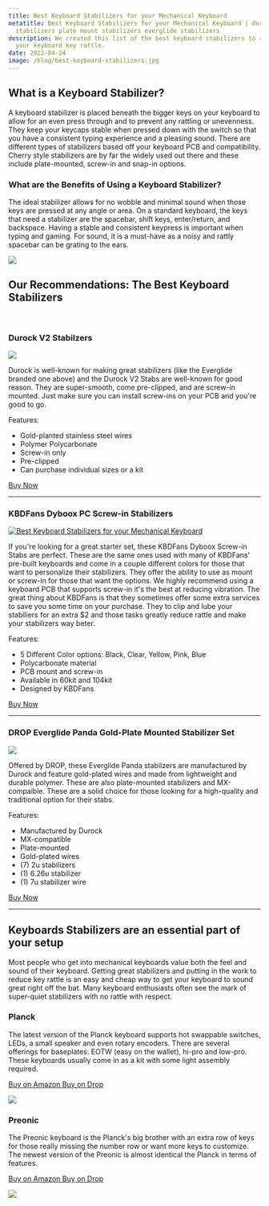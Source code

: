 ```yaml
---
title: Best Keyboard Stabilizers for your Mechanical Keyboard
metatitle: Best Keyboard Stabilizers for your Mechanical Keyboard | durock
  stabilizers plate mount stabilizers everglide stabilizers
description: We created this list of the best keyboard stabilizers to reduce
  your keyboard key rattle.
date: 2022-04-24
image: /blog/best-keyboard-stabilizers.jpg
---
```


<div class="row mb-4">
<div class="col-lg-6">

## What is a Keyboard Stabilizer?

A keyboard stabilizer is placed beneath the bigger keys on your keyboard to allow for an even press through and to prevent any rattling or unevenness. They keep your keycaps stable when pressed down with the switch so that you have a consistent typing experience and a pleasing sound. There are different types of stabilizers based off your keyboard PCB and compatibility. Cherry style stabilizers are by far the widely used out there and these include plate-mounted, screw-in and snap-in options.

### What are the Benefits of Using a Keyboard Stabilizer?

The ideal stabilizer allows for no wobble and minimal sound when those keys are pressed at any angle or area. On a standard keyboard, the keys that need a stabilizer are the spacebar, shift keys, enter/return, and backspace. Having a stable and consistent keypress is important when typing and gaming. For sound, it is a must-have as a noisy and rattly spacebar can be grating to the ears.

</div>
<div class="col-lg-6">

<a href="https://prevailkeyco.com/collections/stabilizers/products/durock-v2-stabilizers?ref=tryorthokeys&variant=41994084843774">
<img class=" img-fluid my-2" src="/blog/best-keyboard-stabilizers.jpg" /></a>

</div>
</div>

## Our Recommendations: The Best Keyboard Stabilizers

<br/>

### Durock V2 Stabilzers

<a href="https://prevailkeyco.com/collections/stabilizers/products/durock-v2-stabilizers?ref=tryorthokeys&variant=41994084843774">
<img src="/durock-v2-stabilizers.jpg" class="img-fluid small-img my-3">
</a>

Durock is well-known for making great stabilizers (like the Everglide branded one above) and the Durock V2 Stabs are well-known for good reason. They are super-smooth, come pre-clipped, and are screw-in mounted. Just make sure you can install screw-ins on your PCB and you're good to go.

Features:

- Gold-planted stainless steel wires
- Polymer Polycarbonate
- Screw-in only
- Pre-clipped
- Can purchase individual sizes or a kit

<a class="btn btn-primary mt-2 mb-4" href="https://prevailkeyco.com/collections/stabilizers/products/durock-v2-stabilizers?ref=tryorthokeys&variant=41994084843774">Buy Now</a>

---

### KBDFans Dyboox PC Screw-in Stabilizers

<a href="https://kbdfans.com/r?id=acem8o">

<img class="img-fluid small-img my-2" src="/kbd-fans-kyboox-stabilizers.jpg" alt="Best Keyboard Stabilizers for your Mechanical Keyboard" />
</a>

If you're looking for a great starter set, these KBDFans Dyboox Screw-in Stabs are perfect. These are the same ones used with many of KBDFans' pre-built keyboards and come in a couple different colors for those that want to personalize their stabilizers. They offer the ability to use as mount or screw-in for those that want the options. We highly recommend using a keyboard PCB that supports screw-in it's the best at reducing vibration. The great thing about KBDFans is that they sometimes offer some extra services to save you some time on your purchase. They to clip and lube your stabiliers for an extra $2 and those tasks greatly reduce rattle and make your stabilizers way beter.

Features:

- 5 Different Color options: Black, Clear, Yellow, Pink, Blue
- Polycarbonate material
- PCB mount and screw-in
- Available in 60kit and 104kit
- Designed by KBDFans

<a class="btn btn-primary mt-2 mb-4" href="https://kbdfans.com/r?id=acem8o">Buy Now</a>

---

### DROP Everglide Panda Gold-Plate Mounted Stabilizer Set

<a href="https://www.amazon.com/DROP-Everglide-Gold-Plate-Stabilizer-Mechanical/dp/B09KY9JRWQ?crid=205LDPVBZ680I&keywords=everglide+panda&qid=1650858453&sprefix=everglide+panda%2Caps%2C68&sr=8-6&linkCode=li3&tag=tryorthokey06-20&linkId=8e8c6d49b00cb1f8b6bef2c9ed7cd286&language=en_US&ref_=as_li_ss_il" target="_blank"><img border="0" src="//ws-na.amazon-adsystem.com/widgets/q?_encoding=UTF8&ASIN=B09KY9JRWQ&Format=_SL250_&ID=AsinImage&MarketPlace=US&ServiceVersion=20070822&WS=1&tag=tryorthokey06-20&language=en_US" ></a><img src="https://ir-na.amazon-adsystem.com/e/ir?t=tryorthokey06-20&language=en_US&l=li3&o=1&a=B09KY9JRWQ" width="1" height="1" border="0" alt="" style="border:none !important; margin:0px !important;" />

Offered by DROP, these Everglide Panda stabilzers are manufactured by Durock and feature gold-plated wires and made from lightweight and durable polymer. These are also plate-mounted stabilizers and MX-compaible. These are a solid choice for those looking for a high-quality and traditional option for their stabs.

Features:

- Manufactured by Durock
- MX-compatible
- Plate-mounted
- Gold-plated wires
- (7) 2u stabilizers
- (1) 6.26u stabilizer
- (1) 7u stabilizer wire

<a href="https://amzn.to/3BYqhH2" class="btn btn-primary">Buy Now</a>

---

## Keyboards Stabilizers are an essential part of your setup

Most people who get into mechanical keyboards value both the feel and sound of their keyboard. Getting great stabilizers and putting in the work to reduce key rattle is an easy and cheap way to get your keyboard to sound great right off the bat. Many keyboard enthusiasts often see the mark of super-quiet stabilizers with no rattle with respect.


<div class="row mt-5">
<div class="col-lg-6">

### Planck

The latest version of the Planck keyboard supports hot swappable switches, LEDs, a small speaker and even rotary encoders. There are several offerings for baseplates: EOTW (easy on the wallet), hi-pro and low-pro. These keyboards usually come in as a kit with some light assembly required.

<a class="btn btn-primary mr-2" href="https://amzn.to/333pMu0">
    Buy on Amazon
</a>

<a class="btn btn-secondary mr-2" href="https://drop.com/buy/planck-mechanical-keyboard?utm_source=linkshare&referer=T93XGG">
    Buy on Drop
</a>

<a href="https://www.amazon.com/dp/B08LX7ZXS4?&linkCode=li3&tag=tryorthokey06-20&linkId=0b7b9faf09aac73db64f301ec3da89ce&language=en_US&ref_=as_li_ss_il" target="_blank"><img border="0" src="//ws-na.amazon-adsystem.com/widgets/q?_encoding=UTF8&ASIN=B08LX7ZXS4&Format=_SL250_&ID=AsinImage&MarketPlace=US&ServiceVersion=20070822&WS=1&tag=tryorthokey06-20&language=en_US" ></a><img src="https://ir-na.amazon-adsystem.com/e/ir?t=tryorthokey06-20&language=en_US&l=li3&o=1&a=B08LX7ZXS4" width="1" height="1" border="0" alt="" style="border:none !important; margin:0px !important;" />

</div>
<div class="col-lg-6">

### Preonic

The Preonic keyboard is the Planck's big brother with an extra row of keys for those really missing the number row or want more keys to customize. The newest version of the Preonic is almost identical the Planck in terms of features.

<a class="btn btn-primary mr-2" href="https://amzn.to/3xzTDbF">
    Buy on Amazon
</a>

<a class="btn btn-secondary mr-2" href="https://drop.com/buy/preonic-mechanical-keyboard?utm_source=linkshare&referer=T93XGG">
    Buy on Drop
</a>

<a href="https://www.amazon.com/dp/B08L3WKZ73?&linkCode=li3&tag=tryorthokey06-20&linkId=6af0b7506a61073b0723facda319622d&language=en_US&ref_=as_li_ss_il" target="_blank"><img border="0" src="//ws-na.amazon-adsystem.com/widgets/q?_encoding=UTF8&ASIN=B08L3WKZ73&Format=_SL250_&ID=AsinImage&MarketPlace=US&ServiceVersion=20070822&WS=1&tag=tryorthokey06-20&language=en_US" ></a><img src="https://ir-na.amazon-adsystem.com/e/ir?t=tryorthokey06-20&language=en_US&l=li3&o=1&a=B08L3WKZ73" width="1" height="1" border="0" alt="" style="border:none !important; margin:0px !important;" />

</div>
</div>
